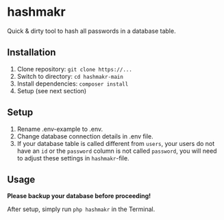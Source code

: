 # hashmakr
Quick & dirty tool to hash all passwords in a database table.

## Installation
1. Clone repository: `git clone https://...`
2. Switch to directory: `cd hashmakr-main`
3. Install dependencies: `composer install`
4. Setup (see next section)

## Setup
1. Rename .env-example to .env.
2. Change database connection details in .env file.
2. If your database table is called different from `users`, your users do not have an `id` or the `password` column is not called `password`, you will need to adjust these settings in `hashmakr`-file.

## Usage
**Please backup your database before proceeding!**

After setup, simply run `php hashmakr` in the Terminal.